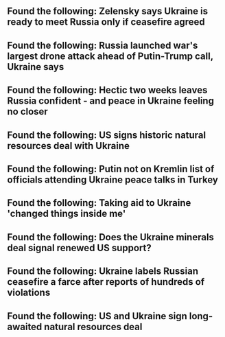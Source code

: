 ## Found the following: Zelensky says Ukraine is ready to meet Russia only if ceasefire agreed  

## Found the following: Russia launched war's largest drone attack ahead of Putin-Trump call, Ukraine says  

## Found the following: Hectic two weeks leaves Russia confident - and peace in Ukraine feeling no closer  

## Found the following: US signs historic natural resources deal with Ukraine  

## Found the following: Putin not on Kremlin list of officials attending Ukraine peace talks in Turkey  

## Found the following: Taking aid to Ukraine 'changed things inside me'  

## Found the following: Does the Ukraine minerals deal signal renewed US support?  

## Found the following: Ukraine labels Russian ceasefire a farce after reports of hundreds of violations   

## Found the following: US and Ukraine sign long-awaited natural resources deal  

